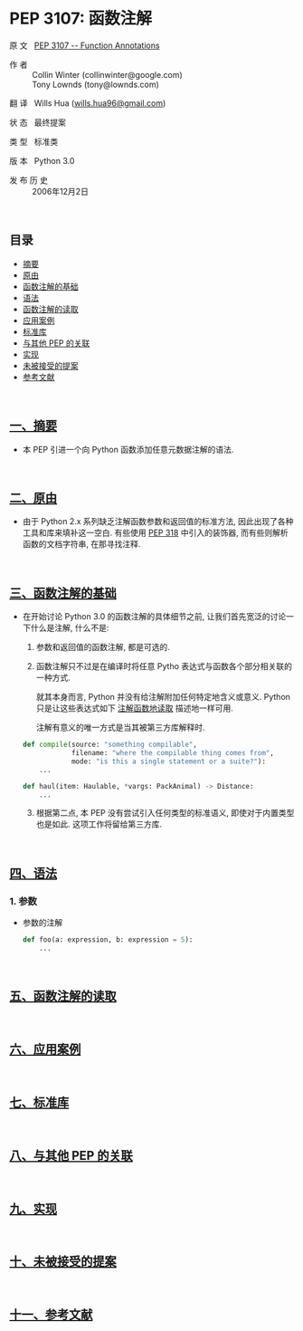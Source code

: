 # PEP 3107: 函数注解

原 文 &nbsp; [PEP 3107 -- Function Annotations](https://www.python.org/dev/peps/pep-3107/)

<dl>
    <dt>作 者</dt>
    <dd>
        Collin Winter (collinwinter@google.com) <br> 
        Tony Lownds (tony@lownds.com) <br>
    </dd>
</dl>

翻 译 &nbsp; Wills Hua (wills.hua96@gmail.com)

状 态 &nbsp; 最终提案

类 型 &nbsp; 标准类

版 本 &nbsp; Python 3.0

<dl>
    <dt>发 布 历 史</dt>
    <dd>
        2006年12月2日 
    </dt>
</dl>

<br>

## 目录

- [摘要](#chapter-1) <div id="content-1">
- [原由](#chapter-2) <div id="content-2">
- [函数注解的基础](#chapter-3) <div id="content-3">
- [语法](#chapter-4) <div id="content-4">
- [函数注解的读取](#chapter-5) <div id="content-5">
- [应用案例](#chapter-6) <div id="content-6">
- [标准库](#chapter-7) <div id="content-7">
- [与其他 PEP 的关联](#chapter-8) <div id="content-8">
- [实现](#chapter-9) <div id="content-9">
- [未被接受的提案](#chapter-10) <div id="content-10">
- [参考文献](#chapter-11) <div id="content-11">

<br>
<!-- <div class="page"/> -->

## <div id="chapter-1"> [一、摘要](#content-1) 

* 本 PEP 引进一个向 Python 函数添加任意元数据注解的语法.

<br>
<!-- <div class="page"/> -->

## <div id="chapter-2"> [二、原由](#content-2) 

* 由于 Python 2.x 系列缺乏注解函数参数和返回值的标准方法, 因此出现了各种工具和库来填补这一空白. 有些使用 [PEP 318](https://www.python.org/dev/peps/pep-0318/) 中引入的装饰器, 而有些则解析函数的文档字符串, 在那寻找注释. 

<br>
<!-- <div class="page"/> -->

## <div id="chapter-3"> [三、函数注解的基础](#content-3) 

* 在开始讨论 Python 3.0 的函数注解的具体细节之前, 让我们首先宽泛的讨论一下什么是注解, 什么不是: 

    1. 参数和返回值的函数注解, 都是可选的.

    2. 函数注解只不过是在编译时将任意 Pytho 表达式与函数各个部分相关联的一种方式.

       就其本身而言, Python 并没有给注解附加任何特定地含义或意义. Python 只是让这些表达式如下 [注解函数地读取](#content-5) 描述地一样可用.

       注解有意义的唯一方式是当其被第三方库解释时. 

    ```Python
    def compile(source: "something compilable", 
                filename: "where the compilable thing comes from",
                mode: "is this a single statement or a suite?"):
        ...
    ```
       
    ```Python
    def haul(item: Haulable, *vargs: PackAnimal) -> Distance:
        ...
    ```


    3. 根据第二点, 本 PEP 没有尝试引入任何类型的标准语义, 即使对于内置类型也是如此. 这项工作将留给第三方库.

<br>
<!-- <div class="page"/> -->

## <div id="chapter-4"> [四、语法](#content-4) 

### 1. 参数

* 参数的注解
    ```Python
    def foo(a: expression, b: expression = 5):
        ...
    ```

<br>
<!-- <div class="page"/> -->

## <div id="chapter-5"> [五、函数注解的读取](#content-5) 

<br>
<!-- <div class="page"/> -->

## <div id="chapter-6"> [六、应用案例](#content-6) 

<br>
<!-- <div class="page"/> -->

## <div id="chapter-7"> [七、标准库](#content-7) 

<br>
<!-- <div class="page"/> -->

## <div id="chapter-8"> [八、与其他 PEP 的关联](#content-8) 

<br>
<!-- <div class="page"/> -->

## <div id="chapter-9"> [九、实现](#content-9) 

<br>
<!-- <div class="page"/> -->

## <div id="chapter-10"> [十、未被接受的提案](#content-10) 

<br>
<!-- <div class="page"/> -->

## <div id="chapter-11"> [十一、参考文献](#content-11) 